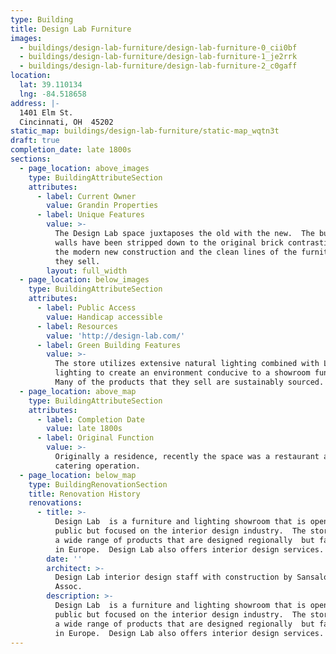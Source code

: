 ```yaml
---
type: Building
title: Design Lab Furniture
images:
  - buildings/design-lab-furniture/design-lab-furniture-0_cii0bf
  - buildings/design-lab-furniture/design-lab-furniture-1_je2rrk
  - buildings/design-lab-furniture/design-lab-furniture-2_c0gaff
location:
  lat: 39.110134
  lng: -84.518658
address: |-
  1401 Elm St.
  Cincinnati, OH  45202
static_map: buildings/design-lab-furniture/static-map_wqtn3t
draft: true
completion_date: late 1800s
sections:
  - page_location: above_images
    type: BuildingAttributeSection
    attributes:
      - label: Current Owner
        value: Grandin Properties
      - label: Unique Features
        value: >-
          The Design Lab space juxtaposes the old with the new.  The building
          walls have been stripped down to the original brick contrasting with
          the modern new construction and the clean lines of the furniture that
          they sell.
        layout: full_width
  - page_location: below_images
    type: BuildingAttributeSection
    attributes:
      - label: Public Access
        value: Handicap accessible
      - label: Resources
        value: 'http://design-lab.com/'
      - label: Green Building Features
        value: >-
          The store utilizes extensive natural lighting combined with LED
          lighting to create an environment conducive to a showroom function.
          Many of the products that they sell are sustainably sourced.
  - page_location: above_map
    type: BuildingAttributeSection
    attributes:
      - label: Completion Date
        value: late 1800s
      - label: Original Function
        value: >-
          Originally a residence, recently the space was a restaurant and
          catering operation.
  - page_location: below_map
    type: BuildingRenovationSection
    title: Renovation History
    renovations:
      - title: >-
          Design Lab  is a furniture and lighting showroom that is open to the
          public but focused on the interior design industry.  The store offers
          a wide range of products that are designed regionally  but fabricated
          in Europe.  Design Lab also offers interior design services.
        date: ''
        architect: >-
          Design Lab interior design staff with construction by Sansalone &
          Assoc.
        description: >-
          Design Lab  is a furniture and lighting showroom that is open to the
          public but focused on the interior design industry.  The store offers
          a wide range of products that are designed regionally  but fabricated
          in Europe.  Design Lab also offers interior design services.
---
```

